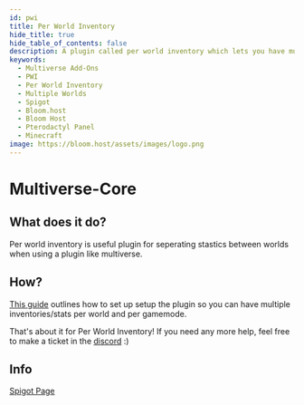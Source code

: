 ```yaml
---
id: pwi
title: Per World Inventory
hide_title: true
hide_table_of_contents: false
description: A plugin called per world inventory which lets you have multiple inventories on one server using multiverse.
keywords:
  - Multiverse Add-Ons
  - PWI
  - Per World Inventory
  - Multiple Worlds
  - Spigot
  - Bloom.host
  - Bloom Host
  - Pterodactyl Panel
  - Minecraft
image: https://bloom.host/assets/images/logo.png
---
```

# Multiverse-Core

## What does it do?

Per world inventory is useful plugin for seperating stastics between worlds when using a plugin like multiverse.

## How?

[This guide](https://github.com/EbonJaeger/perworldinventory-kt/wiki) outlines how to set up setup the plugin so you can have multiple inventories/stats per world and per gamemode.

That's about it for Per World Inventory! If you need any more help, feel free to make a ticket in the [discord](discord.gg/bloom) :)  

## Info

[Spigot Page](https://www.spigotmc.org/resources/per-world-inventory.4482/)
